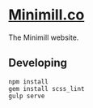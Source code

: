 [Minimill.co](http://minimill.co)
=================================

The Minimill website.

## Developing

```
npm install
gem install scss_lint
gulp serve
```
